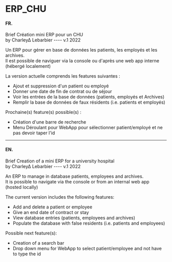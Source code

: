 # ERP_CHU

#### FR.
Brief Création mini ERP pour un CHU                      
by Charley∆ Lebarbier ---- v.1 2022
   
Un ERP pour gérer en base de données les patients, les employés et les archives.  
Il est possible de naviguer via la console ou d'après une web app interne (hébergé localement)  

La version actuelle comprends les features suivantes :  
- Ajout et suppression d'un patient ou employé  
- Donner une date de fin de contrat ou de séjour
- Voir les entrées de la base de données (patients, employés et Archives)  
- Remplir la base de données de faux résidents (i.e. patients et employés)  

Prochaine(s) feature(s) possible(s) :  
- Création d'une barre de recherche
- Menu Déroulant pour WebApp pour sélectionner patient/employé et ne pas devoir taper l'id

------

#### EN.

Brief Creation of a mini ERP for a university hospital                      
by Charley∆ Lebarbier ---- v.1 2022
   

An ERP to manage in database patients, employees and archives.  
It is possible to navigate via the console or from an internal web app (hosted locally)  

The current version includes the following features:  
- Add and delete a patient or employee  
- Give an end date of contract or stay
- View database entries (patients, employees and archives)  
- Populate the database with false residents (i.e. patients and employees)  

Possible next feature(s):  
- Creation of a search bar
- Drop down menu for WebApp to select patient/employee and not have to type the id
